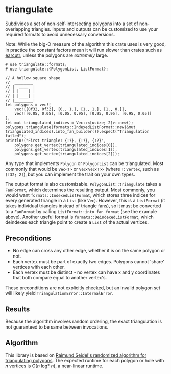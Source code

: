 # triangulate
Subdivides a set of non-self-intersecting polygons into a set of non-overlapping triangles. 
Inputs and outputs can be customized to use your required formats to avoid unnecessary conversions.

Note: While the big-O measure of the algorithm this crate uses is very good, 
in practice the constant factors mean it will run slower than crates such as [earcutr](https://crates.io/crates/earcutr),
unless the polygons are *extremely* large.


```
# use triangulate::formats;
# use triangulate::{PolygonList, ListFormat};

// A hollow square shape
//  ________
// |  ____  |
// | |    | |
// | |____| |
// |________|
let polygons = vec![
    vec![[0f32, 0f32], [0., 1.], [1., 1.], [1., 0.]], 
    vec![[0.05, 0.05], [0.05, 0.95], [0.95, 0.95], [0.95, 0.05]]
];
let mut triangulated_indices = Vec::<[usize; 2]>::new();
polygons.triangulate(formats::IndexedListFormat::new(&mut triangulated_indices).into_fan_builder()).expect("Triangulation failed");
println!("First triangle: {:?}, {:?}, {:?}", 
    polygons.get_vertex(triangulated_indices[0]), 
    polygons.get_vertex(triangulated_indices[1]), 
    polygons.get_vertex(triangulated_indices[2]));
```

Any type that implements `Polygon` or `PolygonList` can be triangulated. Most commonly that would be `Vec<T>` or `Vec<Vec<T>>` (where `T`: `Vertex`, such as `[f32; 2]`), 
but you can implement the trait on your own types.

The output format is also customizable. `PolygonList::triangulate` takes a `FanFormat`, which determines the resulting output. 
Most commonly, you would want `formats::IndexedListFormat`, which stores three indices for every generated triangle in a `List` (like `Vec`).
However, this is a `ListFormat` (it takes individual triangles instead of triangle fans), so it must be converted to a `FanFormat` by calling `ListFormat::into_fan_format` (see the example above).
Another useful format is `formats::DeindexedListFormat`, which deindexes each triangle point to create a `List` of the actual vertices.

## Preconditions  
* No edge can cross any other edge, whether it is on the same polygon or not.
* Each vertex must be part of exactly two edges. Polygons cannot 'share' vertices with each other.
* Each vertex must be distinct - no vertex can have x and y coordinates that both compare equal to another vertex's.

These preconditions are not explicitly checked, but an invalid polygon set will likely yield `TriangulationError::InternalError`.

## Results
Because the algorithm involves random ordering, the exact triangulation is not guaranteed to be same between invocations.

## Algorithm
This library is based on [Raimund Seidel's randomized algorithm for triangulating polygons](https://www.cs.princeton.edu/courses/archive/fall05/cos528/handouts/A%20Simple%20and%20fast.pdf). 
The expected runtime for each polygon or hole with *n* vertices is O(*n* [log\*](https://en.wikipedia.org/wiki/Iterated_logarithm) *n*), a near-linear runtime.
